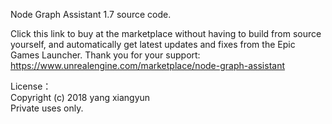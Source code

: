 Node Graph Assistant 1.7 source code.

Click this link to buy at the marketplace without having to build from source yourself, and automatically get latest updates and fixes from the Epic Games Launcher. Thank you for your support:
https://www.unrealengine.com/marketplace/node-graph-assistant  

License：  
Copyright (c) 2018 yang xiangyun  
Private uses only.
